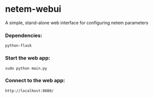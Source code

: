netem-webui
===========

A simple, stand-alone web interface for configuring netem parameters

### Dependencies:
	python-flask

### Start the web app:
	sudo python main.py

### Connect to the web app:
	http://localhost:8080/

